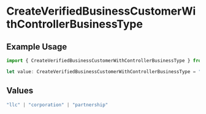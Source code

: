 # CreateVerifiedBusinessCustomerWithControllerBusinessType

## Example Usage

```typescript
import { CreateVerifiedBusinessCustomerWithControllerBusinessType } from "dwolla-typescript";

let value: CreateVerifiedBusinessCustomerWithControllerBusinessType = "llc";
```

## Values

```typescript
"llc" | "corporation" | "partnership"
```